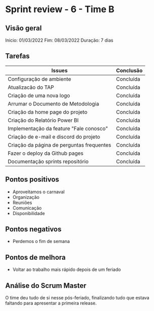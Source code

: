 # Sprint review - 6 - Time B

## Visão geral

Inicio: 01/03/2022
Fim: 08/03/2022
Duração: 7 dias

## Tarefas


| Issues                                    | Conclusão |
| ----------------------------------------- | --------- |
| Configuração de ambiente                  | Concluída |
| Atualizacão do TAP                        | Concluída |
| Criação de uma nova logo                  | Concluída |
| Arrumar o Documento de Metodologia        | Concluída |
| Criação da home page do projeto           | Concluída |
| Criação do Relatório Power BI             | Concluída |
| Implementação da feature "Fale conosco"   | Concluída |
| Criação de e-mail e discord do projeto    | Concluída |
| Criação da página de perguntas frequentes |     Concluída      |
| Fazer o deploy da Github pages                     |      Concluída     |
| Documentação sprints repositório          | Concluída |

## Pontos positivos
* Aproveitamos o carnaval
* Organização
* Reuniões
* Comunicação
* Disponibilidade

## Pontos negativos
* Perdemos o fim de semana

## Pontos de melhora
* Voltar ao trabalho mais rápido depois de um feriado

## Análise do Scrum Master
O time deu tudo de si nesse pós-feriado, finalizando tudo que estava faltando para apresentar a primeira release.